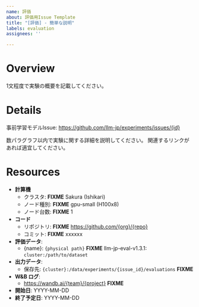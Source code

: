 ```yaml
---
name: 評価
about: 評価用Issue Template
title: "[評価] - 簡単な説明"
labels: evaluation
assignees: ''

---
```


# Overview

1文程度で実験の概要を記載してください。

# Details

事前学習モデルIssue: https://github.com/llm-jp/experiments/issues/{id}

数パラグラフ以内で実験に関する詳細を説明してください。
関連するリンクがあれば適宜してください。

# Resources

* **計算機**
  * クラスタ: **FIXME** Sakura (Ishikari)
  * ノード種別: **FIXME** gpu-small (H100x8)
  * ノード台数: **FIXME** 1
* **コード**
  * リポジトリ: **FIXME** https://github.com/{org}/{repo}
  * コミット: **FIXME** xxxxxx
* **評価データ**:
  * {name}: `{physical path}` **FIXME** llm-jp-eval-v1.3.1: `cluster:/path/to/dataset`
* **出力データ**:
  * 保存先: `{cluster}:/data/experiments/{issue_id}/evaluations` **FIXME**
* **W&B ログ**:
  * https://wandb.ai/{team}/{project} **FIXME**
* **開始日**: YYYY-MM-DD
* **終了予定日**: YYYY-MM-DD

